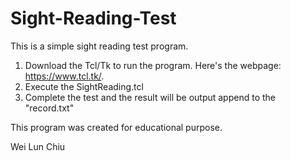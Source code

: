 # Sight-Reading-Test

This is a simple sight reading test program.

1. Download the Tcl/Tk to run the program. Here's the webpage: https://www.tcl.tk/.
2. Execute the SightReading.tcl
3. Complete the test and the result will be output append to the "record.txt"

This program was created for educational purpose.

Wei Lun Chiu
